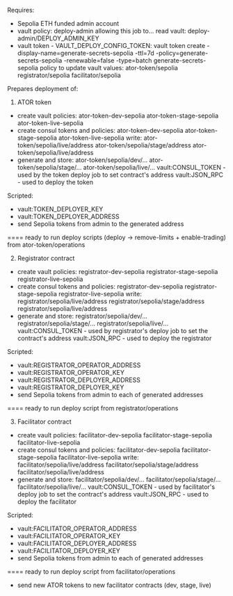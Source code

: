  Requires:
 + Sepolia ETH funded admin account
 + vault policy: deploy-admin allowing this job to...
       read vault: deploy-admin/DEPLOY_ADMIN_KEY
 + vault token - VAULT_DEPLOY_CONFIG_TOKEN: 
       vault token create -display-name=generate-secrets-sepolia -ttl=7d -policy=generate-secrets-sepolia -renewable=false -type=batch
       generate-secrets-sepolia policy to update vault values:
           ator-token/sepolia
           registrator/sepolia
           facilitator/sepolia
   
 Prepares deployment of:
 1. ATOR token
 - create vault policies: ator-token-dev-sepolia ator-token-stage-sepolia ator-token-live-sepolia
 - create consul tokens and policies: ator-token-dev-sepolia ator-token-stage-sepolia ator-token-live-sepolia
       write: ator-token/sepolia/live/address ator-token/sepolia/stage/address ator-token/sepolia/live/address
 - generate and store: ator-token/sepolia/dev/... ator-token/sepolia/stage/... ator-token/sepolia/live/...
   vault:CONSUL_TOKEN - used by the token deploy job to set contract's address
   vault:JSON_RPC - used to deploy the token
 
 Scripted:
 * vault:TOKEN_DEPLOYER_KEY
 * vault:TOKEN_DEPLOYER_ADDRESS
 * send Sepolia tokens from admin to the generated address

 ==== ready to run deploy scripts (deploy -> remove-limits + enable-trading) from ator-token/operations

 2. Registrator contract
 - create vault policies: registrator-dev-sepolia registrator-stage-sepolia registrator-live-sepolia
 - create consul tokens and policies: registrator-dev-sepolia registrator-stage-sepolia registrator-live-sepolia
       write: registrator/sepolia/live/address registrator/sepolia/stage/address registrator/sepolia/live/address
 - generate and store: registrator/sepolia/dev/... registrator/sepolia/stage/... registrator/sepolia/live/...
   vault:CONSUL_TOKEN - used by registrator's deploy job to set the contract's address
   vault:JSON_RPC - used to deploy the registrator

 Scripted:
 * vault:REGISTRATOR_OPERATOR_ADDRESS
 * vault:REGISTRATOR_OPERATOR_KEY
 * vault:REGISTRATOR_DEPLOYER_ADDRESS
 * vault:REGISTRATOR_DEPLOYER_KEY
 * send Sepolia tokens from admin to each of generated addresses

 ==== ready to run deploy script from registrator/operations
 
 3. Facilitator contract
 - create vault policies: facilitator-dev-sepolia facilitator-stage-sepolia facilitator-live-sepolia
 - create consul tokens and policies: facilitator-dev-sepolia facilitator-stage-sepolia facilitator-live-sepolia
       write: facilitator/sepolia/live/address facilitator/sepolia/stage/address facilitator/sepolia/live/address
 - generate and store: facilitator/sepolia/dev/... facilitator/sepolia/stage/... facilitator/sepolia/live/...
   vault:CONSUL_TOKEN - used by facilitator's deploy job to set the contract's address
   vault:JSON_RPC - used to deploy the facilitator

 Scripted:
 * vault:FACILITATOR_OPERATOR_ADDRESS
 * vault:FACILITATOR_OPERATOR_KEY
 * vault:FACILITATOR_DEPLOYER_ADDRESS
 * vault:FACILITATOR_DEPLOYER_KEY
 * send Sepolia tokens from admin to each of generated addresses

 ==== ready to run deploy script from facilitator/operations
 - send new ATOR tokens to new facilitator contracts (dev, stage, live)
